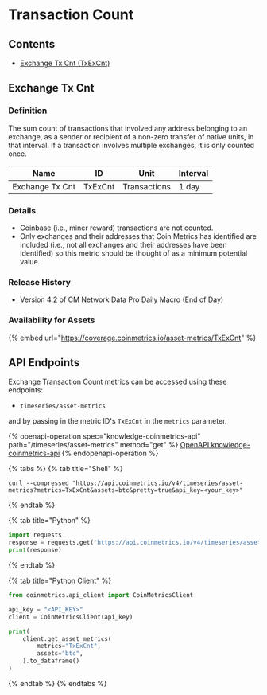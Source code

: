 # Transaction Count

## Contents

* [Exchange Tx Cnt (TxExCnt)](transaction-count.md#txexcnt)

## Exchange Tx Cnt <a href="#txexcnt" id="txexcnt"></a>

### Definition

The sum count of transactions that involved any address belonging to an exchange, as a sender or recipient of a non-zero transfer of native units, in that interval. If a transaction involves multiple exchanges, it is only counted once.

| Name            | ID      | Unit         | Interval |
| --------------- | ------- | ------------ | -------- |
| Exchange Tx Cnt | TxExCnt | Transactions | 1 day    |

### Details

* Coinbase (i.e., miner reward) transactions are not counted.
* Only exchanges and their addresses that Coin Metrics has identified are included (i.e., not all exchanges and their addresses have been identified) so this metric should be thought of as a minimum potential value.

### Release History

* Version 4.2 of CM Network Data Pro Daily Macro (End of Day)

### Availability for Assets

{% embed url="https://coverage.coinmetrics.io/asset-metrics/TxExCnt" %}

## API Endpoints

Exchange Transaction Count metrics can be accessed using these endpoints:

* `timeseries/asset-metrics`

and by passing in the metric ID's `TxExCnt` in the `metrics` parameter.

{% openapi-operation spec="knowledge-coinmetrics-api" path="/timeseries/asset-metrics" method="get" %}
[OpenAPI knowledge-coinmetrics-api](https://gitbook-x-prod-openapi.4401d86825a13bf607936cc3a9f3897a.r2.cloudflarestorage.com/raw/08e54b073fe224876d70fb093dff66c7f1921316515e8f46ff1b7a4836f20780.json?X-Amz-Algorithm=AWS4-HMAC-SHA256&X-Amz-Content-Sha256=UNSIGNED-PAYLOAD&X-Amz-Credential=dce48141f43c0191a2ad043a6888781c%2F20250725%2Fauto%2Fs3%2Faws4_request&X-Amz-Date=20250725T204414Z&X-Amz-Expires=172800&X-Amz-Signature=4f276cdbbe6e6a74330d81207f3b5964dda3faf8fd52501440d533444f0f0a4c&X-Amz-SignedHeaders=host&x-amz-checksum-mode=ENABLED&x-id=GetObject)
{% endopenapi-operation %}

{% tabs %}
{% tab title="Shell" %}
```shell
curl --compressed "https://api.coinmetrics.io/v4/timeseries/asset-metrics?metrics=TxExCnt&assets=btc&pretty=true&api_key=<your_key>"
```
{% endtab %}

{% tab title="Python" %}
```python
import requests
response = requests.get('https://api.coinmetrics.io/v4/timeseries/asset-metrics?metrics=TxExCnt&assets=btc&pretty=true&api_key=<your_key>').json()
print(response)
```
{% endtab %}

{% tab title="Python Client" %}
```python
from coinmetrics.api_client import CoinMetricsClient

api_key = "<API_KEY>"
client = CoinMetricsClient(api_key)

print(
    client.get_asset_metrics(
        metrics="TxExCnt", 
        assets="btc",
    ).to_dataframe()
)
```
{% endtab %}
{% endtabs %}

